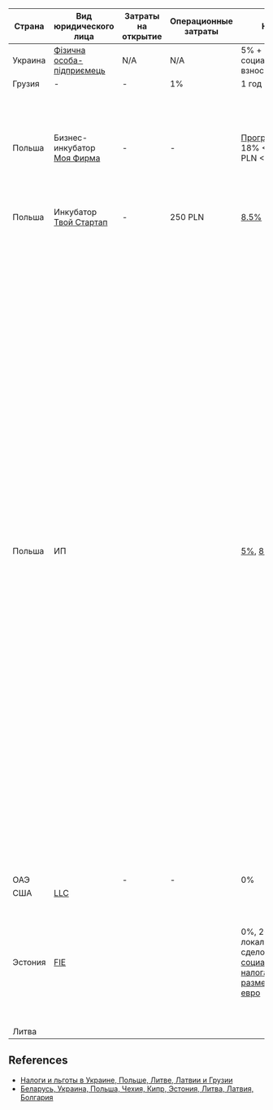 
| Страна | Вид юридического лица | Затраты на открытие | Операционные затраты | Налог |  ВНЖ | Коментарии | Оформить удаленно
| ------ | --------------------- | ------------------- | -------------------- | ----- | ---- | ---------- | ----------------- |
| Украина | [Фізична особа-підприємець](https://uk.wikipedia.org/wiki/%D0%A4%D1%96%D0%B7%D0%B8%D1%87%D0%BD%D0%B0_%D0%BE%D1%81%D0%BE%D0%B1%D0%B0-%D0%BF%D1%96%D0%B4%D0%BF%D1%80%D0%B8%D1%94%D0%BC%D0%B5%D1%86%D1%8C) | N/A | N/A | 5% + социальный взнос | Нет | | |
| Грузия | - | - | 1% | 1 год | | | |
| Польша | Бизнес-инкубатор [Моя Фирма](https://mojafirma.org/)| - | - | [Прогрессивный](https://mojafirma.org/pereezd-v-polshu-gajdlajn-dlja-ajtishnikov-i-frilanserov), 18% < 85k/year PLN < 32% | Да | Предоставляют [услуги](https://mojafirma.org/inkubator) по оформлению: Вид на жительство, Юридическую поддержку, Бухгалтерскую поддержку, Счет в европейском банке| |
| Польша | Инкубатор [Твой Стартап](https://twojstartup.eu/) | - | 250 PLN | [8.5%](https://twojstartup.eu/en/main-page/) |  Да | | Да |
| Польша | ИП | | | [5%](https://ipbox.info.pl/), [8.5%](https://www.jolka-potrafi.pl/2016/04/inkubator-przedsiebiorczosci-ktory.html)| Внж через 3 месяца | В консультации Центра Белорусской Солидарности отозвались именно так: если ИП показывает в течение порядка трех месяцев доход, достаточный, чтобы в течение года перевалить за требуемый лимит в 12 среднегодовых зарплат - это основание для карты побыту. Спрашивал, стоит ли подаваться раньше, или позже трех месяцев - будет ли выигрыш, например, при подаче позже. Отозвались, что 3 месяца - оптимально. "достаточный лимит" в 12 среднегодовых зарплат - это цифра порядка 70к PLN. Поясняли отдельно: требуется не "показать, что до конца года сможете дойти до отметки 70 тыс PLN", а что "доход в месяц соответствует этому уровню". Если открыть, например, ИП в сентябре, то нужно НЕ 70 тыс с сентября по декабрь, а среднемесячный доход 70k PLN / 12 = 5833.33 PLN (1508USD на 17.03.2021). Поступления на счет. ИП открывается по харбор визе. | | |
| ОАЭ | | - | - | 0% | Да | | |
| США | [LLC](https://en.wikipedia.org/wiki/Limited_liability_company) |  |  |  | | | Да |
| Эстония | [FIE](https://internationalwealth.info/tax-planning/individual-businessmen-estonia/) | | | 0%, 20% от локальных сделок, [социального налога в размере 495 евро](https://internationalwealth.info/tax-planning/individual-businessmen-estonia/) | Через инвестицию в FIE в размере не менее 16000 евро можно получить временный Вид На Жительство в Эстонии | | Да |
| Литва | | | | | | | | |


## References
- [Налоги и льготы в Украине, Польше, Литве, Латвии и Грузии](https://dev.by/news/ukraina-polsha-litva-latvia-gruzia)
- [Беларусь, Украина, Польша, Чехия, Кипр, Эстония, Литва, Латвия, Болгария ](https://dev.by/news/ey-relocate)